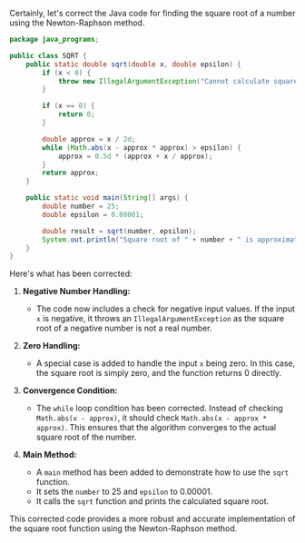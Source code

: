Certainly, let's correct the Java code for finding the square root of a number using the Newton-Raphson method.

```java
package java_programs;

public class SQRT {
    public static double sqrt(double x, double epsilon) {
        if (x < 0) {
            throw new IllegalArgumentException("Cannot calculate square root of a negative number.");
        }

        if (x == 0) {
            return 0;
        }

        double approx = x / 2d; 
        while (Math.abs(x - approx * approx) > epsilon) { 
            approx = 0.5d * (approx + x / approx);
        }
        return approx;
    }

    public static void main(String[] args) {
        double number = 25; 
        double epsilon = 0.00001; 

        double result = sqrt(number, epsilon);
        System.out.println("Square root of " + number + " is approximately: " + result); 
    }
}
```

Here's what has been corrected:

1. **Negative Number Handling:**
   - The code now includes a check for negative input values. If the input `x` is negative, it throws an `IllegalArgumentException` as the square root of a negative number is not a real number.

2. **Zero Handling:**
   - A special case is added to handle the input `x` being zero. In this case, the square root is simply zero, and the function returns 0 directly.

3. **Convergence Condition:**
   - The `while` loop condition has been corrected. Instead of checking `Math.abs(x - approx)`, it should check `Math.abs(x - approx * approx)`. This ensures that the algorithm converges to the actual square root of the number.

4. **Main Method:**
   - A `main` method has been added to demonstrate how to use the `sqrt` function.
   - It sets the `number` to 25 and `epsilon` to 0.00001.
   - It calls the `sqrt` function and prints the calculated square root.

This corrected code provides a more robust and accurate implementation of the square root function using the Newton-Raphson method.
